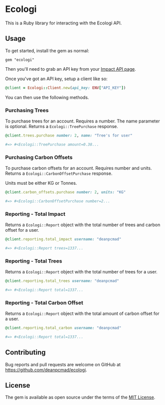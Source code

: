 # Ecologi

This is a Ruby library for interacting with the Ecologi API.

## Usage

To get started, install the gem as normal:

```
gem "ecologi"
```

Then you'll need to grab an API key from your [Impact API page](https://ecologi.com/account/api).

Once you've got an API key, setup a client like so:

```ruby
@client = Ecologi::Client.new(api_key: ENV["API_KEY"])
```

You can then use the following methods.

### Purchasing Trees

To purchase trees for an account. Requires a number. The name parameter is optional. Returns a `Ecologi::TreePurchase` response.

```ruby
@client.trees.purchase number: 2, name: "Tree's for user"

#=> #<Ecologi::TreePurchase amount=0.38...
```

### Purchasing Carbon Offsets

To purchase carbon offsets for an account. Requires number and units. Returns a `Ecologi::CarbonOffsetPurchase` response.

Units must be either KG or Tonnes.

```ruby
@client.carbon_offsets.purchase number: 2, units: "KG"

#=> #<Ecologi::CarbonOffsetPurchase number=2...
```

### Reporting - Total Impact

Returns a `Ecologi::Report` object with the total number of trees and carbon offset for a user.

```ruby
@client.reporting.total_impact username: "deanpcmad"

#=> #<Ecologi::Report trees=1337...
```

### Reporting - Total Trees

Returns a `Ecologi::Report` object with the total number of trees for a user.

```ruby
@client.reporting.total_trees username: "deanpcmad"

#=> #<Ecologi::Report total=1337...
```

### Reporting - Total Carbon Offset

Returns a `Ecologi::Report` object with the total amount of carbon offset for a user.

```ruby
@client.reporting.total_carbon username: "deanpcmad"

#=> #<Ecologi::Report total=1337...
```

## Contributing

Bug reports and pull requests are welcome on GitHub at https://github.com/deanpcmad/ecologi.

## License

The gem is available as open source under the terms of the [MIT License](https://opensource.org/licenses/MIT).
